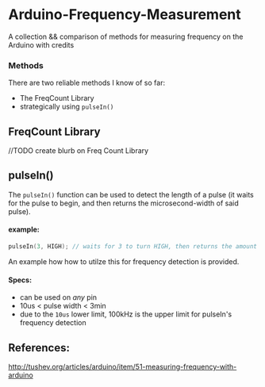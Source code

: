 Arduino-Frequency-Measurement
=============================

A collection &amp;&amp; comparison of methods for measuring frequency on the Arduino with credits


### Methods

There are two reliable methods I know of so far:

* The FreqCount Library
* strategically using `pulseIn()`

## FreqCount Library

//TODO create blurb on Freq Count Library

## pulseIn()

The `pulseIn()` function can be used to detect the length of a pulse (it waits for the pulse to begin, and then returns the microsecond-width of said pulse).

#### example:

```ino
pulseIn(3, HIGH); // waits for 3 to turn HIGH, then returns the amount of us until it turns LOW again
```

An example how how to utilze this for frequency detection is provided.

#### Specs:

- can be used on _any_ pin
- 10us < pulse width < 3min
- due to the `10us` lower limit, 100kHz is the upper limit for pulseIn's frequency detection


## References:

http://tushev.org/articles/arduino/item/51-measuring-frequency-with-arduino
